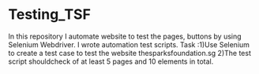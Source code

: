 # Testing_TSF
In this repository I automate website to test the pages, buttons by using Selenium Webdriver. I wrote automation test scripts.
Task :1)Use Selenium to create a test case to test the website thesparksfoundation.sg
      2)The test script shouldcheck of at least 5 pages and 10 elements in total.
